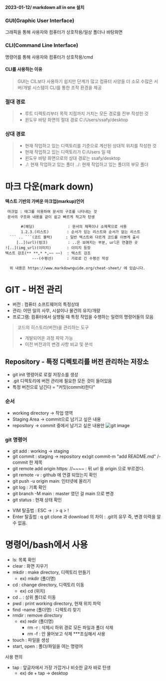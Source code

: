 **2023-01-12/ markdown all in one 설치**

### GUI(Graphic User Interface)
그래픽을 통해 사용자와 컴퓨터가 상호작용/일상 폴더나 바탕화면

### CLI(Command Line Interface)
명령어를 통해 사용자와 컴퓨터가 상호작용/cmd

#### CLI를 사용하는 이유
 > GUI는 CIL보다 사용하기 쉽지만 단계가 많고 컴퓨터 사양을 더 소모
  수많은 서버/개발 시스템이 CLI를 통한 조작 환경을 제공

### 절대 경로
> - 루트 디렉토리부터 목적 지점까지 거치는 모든 경로를 전부 작성한 것
> - 윈도우 바탕 화면의 절대 경로 C:/Users/ssafy/desktop

### 상대 경로
 >- 현재 작업하고 있는 디렉토리를 기준으로 계산된 상대적 위치를 작성한 것
 >- 현재 작업하고 있는 디렉토리가 C:/Users 일 때
 >-  윈도우 바탕 화면으로의 상대 경로는 ssafy/desktop
 >- ./: 현재 작업하고 있는 폴더 ../: 현재 작업하고 있는 폴더의 부모 폴더
  
# 마크 다운(mark down)
 **텍스트 기반의 가벼운 마크업(markup)언어**
 ```text  
  마크업 : 태그를 이용하여 문서의 구조를 나타내는 것
  문서의 구조와 내용을 같이 쉽고 빠르게 적고자 탄생

        #(헤딩)               : 문서의 제목이나 소제목으로 사용
        1.2.3.(리스트)        : 순서가 있는 리스트와 순서가 없는 리스트
   ``` .. ```(코드 블럭)      : 일반 텍스트와 다르게 코드를 이쁘게 출시
      [..](url)(링크)         : ..은 보여지는 부분, url은 연결한 곳
 ![..](img_url)(이미지)       : 이미지 등장
텍스트 강조(** **,* *,~~ ~~)  : 텍스트 강조
             ---(수평선)      : 가로로 긴 수평선 작성

   위 내용은 https://www.markdownguide.org/cheat-sheet/ 에 있습니다.
```
# GIT - 버전 관리

- 버전 : 컴퓨터 소프트웨어의 특정상태
- 관리: 어떤 일의 사무, 시설이나 물건의 유지/개량
- 프로그램: 컴퓨터에서 실행될 때 특정 작업을 수행하는 일련의 명령어들의 모음

>코드의 히스토리(버전)을 관리하는 도구
>- 개발되어온 과정 파악 가능
>- 이전 버전과의 변경 사항 비교 및 분석

## Repository - 특정 디렉토리를 버전 관리하는 저장소
 - git init 명령어로 로컬 저장소를 생성
 - .git 디렉토리에 버전 관리에 필요한 모든 것이 들어있음
 - 특정 버전으로 남긴다 = "커밋(commit)한다"

### 순서  
- working directory -> 작업 영역
- Staging Area -> commit으로 남기고 싶은 내용
- repository -> commit 중에서 남기고 싶은 내용만
  ![git image](https://miro.medium.com/max/640/1*zpvd5fjZAFGsVAEsvMGKxA.webp)
 ### git 명령어
 - git add : working -> staging
 - git commit : staging -> repository ex)git commit-m "add README.md" /- commit 한 제목
 - git remote add origin https: //~~~~ : 뒤 url 을 origin 으로 부르겠다. 
 - git remote -v : github 에 연결 되었는지 확인
 - git push -u origin main: 인터넷에 올리기
 - git log : 기록 확인
 - git branch -M main : master 였던 걸 main 으로 변경
 - git status : 현재 상태 확인 
 * VIM 탈출법 : ESC -> : > q > !
 * Enter 탈출법 : q
 git clone 과 download 의 차이 : .git의 유무 즉, 변경 이력을 알 수 없음.

# 명령어/bash에서 사용
 - ls: 목록 확인
 - clear : 화면 지우기
 - mkdir : make directory, 디렉토리 만들기
   -  ex) mkdir (폴더명)
 - cd : change directory, 디렉토리 이동
   -  ex) cd (위치)
 -  cd .. : 상위 폴더로 이동
 - pwd : print working directory, 현재 위치 파악
 - find -name (폴더명) : 디렉토리 찾기
 - rmdir : remove directory
   -  ex) redir (폴더명)
      -   rm -r : 삭제시 하위 경로 모든 파일과 폴더 삭제
       -   rm -f : 안 물어보고 삭제 ***조심해서 사용
 - touch : 파일을 생성
 - start, open : 폴더/파일을 여는 명령어

사용 편의
- tap : 앞글자에서 가장 가깝거나 비슷한 글자 바로 탄생
  - ex) de + tap -> desktop